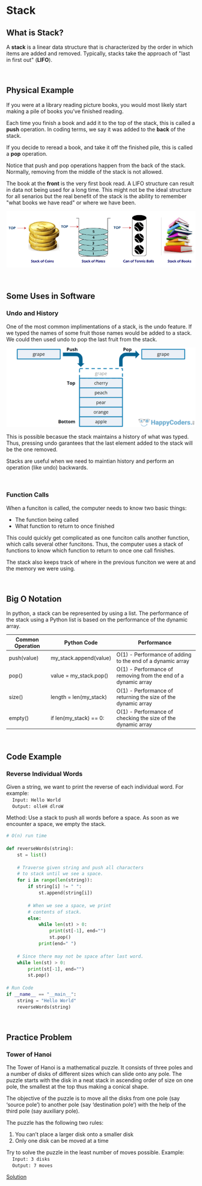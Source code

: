 # Stack

## What is Stack?
A **stack** is a linear data structure that is characterized by the order in which items are added and removed. Typically, stacks take the approach of "last in first out" (**LIFO**).

</br>

## Physical Example
If you were at a library reading picture books, you would most likely start making a pile of books you've finished reading. 

Each time you finish a book and add it to the top of the stack, this is called a **push** operation. In coding terms, we say it was added to the **back** of the stack.

If you decide to reread a book, and take it off the finished pile, this is called a **pop** operation.

Notice that push and pop operations happen from the back of the stack. Normally, removing from the middle of the stack is not allowed.

The book at the **front** is the very first book read. A LIFO structure can result in data not being used for a long time. This might not be the ideal structure for all senarios but the real benefit of the stack is the ability to remember "what books we have read" or where we have been.

![real examples](stack_real_life.png)

</br>

## Some Uses in Software
### Undo and History
One of the most common implimentations of a stack, is the undo feature. If we typed the names of some fruit those names would be added to a stack. We could then used undo to pop the last fruit from the stack.  

![fruit stack](stack_fruit.webp)

This is possible becasue the stack maintains a history of what was typed. Thus, pressing undo garantees that the last element added to the stack will be the one removed.

Stacks are useful when we need to maintian history and perform an operation (like undo) backwards.

</br>

### Function Calls
When a funciton is called, the computer needs to know two basic things:
* The function being called
* What function to return to once finished

This could quickly get complicated as one funciton calls another function, which calls several other funcitons. Thus, the computer uses a stack of functions to know which function to return to once one call finishes.

The stack also keeps track of where in the previous funciton we were at and the memory we were using.

</br>

## Big O Notation
In python, a stack can be represented by using a list. The performance of the stack using a Python list is based on the performance of the dynamic array.

Common Operation  | Python Code | Performance
----------------  | ----------- | -----------
push(value) | my_stack.append(value) | O(1) - Performance of adding to the end of a dynamic array
pop() | value = my_stack.pop() | O(1) - Performance of removing from the end of a dynamic array
size() | length = len(my_stack) | O(1) - Performance of returning the size of the dynamic array
empty() | if len(my_stack) == 0: | O(1) - Performance of checking the size of the dynamic array

</br>

## Code Example
### Reverse Individual Words
Given a string, we want to print the reverse of each individual word. For example: \
&nbsp;&nbsp;&nbsp;&nbsp;`Input: Hello World` \
&nbsp;&nbsp;&nbsp;&nbsp;`Output: olleH dlroW`

Method: Use a stack to push all words before a space. As soon as we encounter a space, we empty the stack.

```python
# O(n) run time

def reverseWords(string):
    st = list()

    # Traverse given string and push all characters
    # to stack until we see a space.
    for i in range(len(string)):
        if string[i] != " ":
            st.append(string[i])

        # When we see a space, we print
        # contents of stack.
        else:
            while len(st) > 0:
                print(st[-1], end="")
                st.pop()
            print(end=" ")

    # Since there may not be space after last word.
    while len(st) > 0:
        print(st[-1], end="")
        st.pop()

# Run Code
if __name__ == "__main__":
    string = "Hello World"
    reverseWords(string)
```

</br>

## Practice Problem
### Tower of Hanoi
The Tower of Hanoi is a mathematical puzzle. It consists of three poles and a number of disks of different sizes which can slide onto any pole. The puzzle starts with the disk in a neat stack in ascending order of size on one pole, the smallest at the top thus making a conical shape. 

The objective of the puzzle is to move all the disks from one pole (say ‘source pole’) to another pole (say ‘destination pole’) with the help of the third pole (say auxiliary pole).

The puzzle has the following two rules:
1. You can’t place a larger disk onto a smaller disk
2. Only one disk can be moved at a time

Try to solve the puzzle in the least number of moves possible.
Example: \
&nbsp;&nbsp;&nbsp;&nbsp;`Input: 3 disks` \
&nbsp;&nbsp;&nbsp;&nbsp;`Output: 7 moves`

[Solution](hanoi_tower_solution.py)


